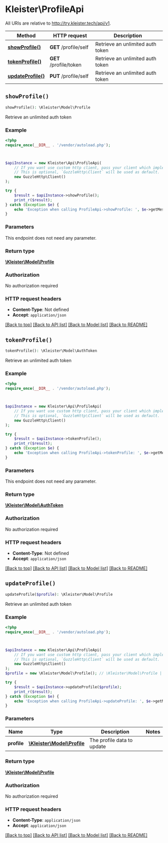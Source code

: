 # Kleister\ProfileApi

All URIs are relative to http://try.kleister.tech/api/v1.

Method | HTTP request | Description
------------- | ------------- | -------------
[**showProfile()**](ProfileApi.md#showProfile) | **GET** /profile/self | Retrieve an unlimited auth token
[**tokenProfile()**](ProfileApi.md#tokenProfile) | **GET** /profile/token | Retrieve an unlimited auth token
[**updateProfile()**](ProfileApi.md#updateProfile) | **PUT** /profile/self | Retrieve an unlimited auth token


## `showProfile()`

```php
showProfile(): \Kleister\Model\Profile
```

Retrieve an unlimited auth token

### Example

```php
<?php
require_once(__DIR__ . '/vendor/autoload.php');



$apiInstance = new Kleister\Api\ProfileApi(
    // If you want use custom http client, pass your client which implements `GuzzleHttp\ClientInterface`.
    // This is optional, `GuzzleHttp\Client` will be used as default.
    new GuzzleHttp\Client()
);

try {
    $result = $apiInstance->showProfile();
    print_r($result);
} catch (Exception $e) {
    echo 'Exception when calling ProfileApi->showProfile: ', $e->getMessage(), PHP_EOL;
}
```

### Parameters

This endpoint does not need any parameter.

### Return type

[**\Kleister\Model\Profile**](../Model/Profile.md)

### Authorization

No authorization required

### HTTP request headers

- **Content-Type**: Not defined
- **Accept**: `application/json`

[[Back to top]](#) [[Back to API list]](../../README.md#endpoints)
[[Back to Model list]](../../README.md#models)
[[Back to README]](../../README.md)

## `tokenProfile()`

```php
tokenProfile(): \Kleister\Model\AuthToken
```

Retrieve an unlimited auth token

### Example

```php
<?php
require_once(__DIR__ . '/vendor/autoload.php');



$apiInstance = new Kleister\Api\ProfileApi(
    // If you want use custom http client, pass your client which implements `GuzzleHttp\ClientInterface`.
    // This is optional, `GuzzleHttp\Client` will be used as default.
    new GuzzleHttp\Client()
);

try {
    $result = $apiInstance->tokenProfile();
    print_r($result);
} catch (Exception $e) {
    echo 'Exception when calling ProfileApi->tokenProfile: ', $e->getMessage(), PHP_EOL;
}
```

### Parameters

This endpoint does not need any parameter.

### Return type

[**\Kleister\Model\AuthToken**](../Model/AuthToken.md)

### Authorization

No authorization required

### HTTP request headers

- **Content-Type**: Not defined
- **Accept**: `application/json`

[[Back to top]](#) [[Back to API list]](../../README.md#endpoints)
[[Back to Model list]](../../README.md#models)
[[Back to README]](../../README.md)

## `updateProfile()`

```php
updateProfile($profile): \Kleister\Model\Profile
```

Retrieve an unlimited auth token

### Example

```php
<?php
require_once(__DIR__ . '/vendor/autoload.php');



$apiInstance = new Kleister\Api\ProfileApi(
    // If you want use custom http client, pass your client which implements `GuzzleHttp\ClientInterface`.
    // This is optional, `GuzzleHttp\Client` will be used as default.
    new GuzzleHttp\Client()
);
$profile = new \Kleister\Model\Profile(); // \Kleister\Model\Profile | The profile data to update

try {
    $result = $apiInstance->updateProfile($profile);
    print_r($result);
} catch (Exception $e) {
    echo 'Exception when calling ProfileApi->updateProfile: ', $e->getMessage(), PHP_EOL;
}
```

### Parameters

Name | Type | Description  | Notes
------------- | ------------- | ------------- | -------------
 **profile** | [**\Kleister\Model\Profile**](../Model/Profile.md)| The profile data to update |

### Return type

[**\Kleister\Model\Profile**](../Model/Profile.md)

### Authorization

No authorization required

### HTTP request headers

- **Content-Type**: `application/json`
- **Accept**: `application/json`

[[Back to top]](#) [[Back to API list]](../../README.md#endpoints)
[[Back to Model list]](../../README.md#models)
[[Back to README]](../../README.md)
